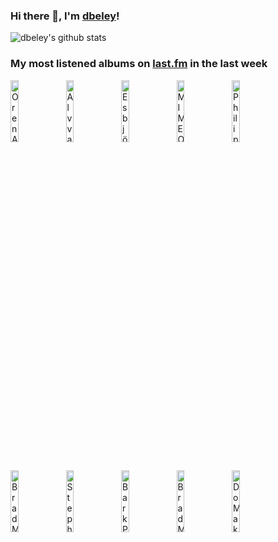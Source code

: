 ### Hi there 👋, I'm [dbeley](https://dbeley.ovh/en)!

![dbeley's github stats](https://github-readme-stats.vercel.app/api?username=dbeley)

### My most listened albums on [last.fm](https://www.last.fm/user/d_beley) in the last week

[<img src='https://lastfm.freetls.fastly.net/i/u/300x300/6b8c0151a7d3e187288d81a33dc4dc3d.jpg' width='16%' height='16%' alt='Oren Ambarchi - Shebang'>](https://www.last.fm/music/oren%2bambarchi/shebang)&nbsp;
[<img src='https://lastfm.freetls.fastly.net/i/u/300x300/e41b308ca8a94f72e26a79320a3bf313.jpg' width='16%' height='16%' alt='Alvvays - Blue Rev'>](https://www.last.fm/music/alvvays/blue%2brev)&nbsp;
[<img src='https://lastfm.freetls.fastly.net/i/u/300x300/7aa1e5972c884dfe92e858b19dfc46a7.png' width='16%' height='16%' alt='Esbjörn Svensson Trio - From Gagarins Point of View'>](https://www.last.fm/music/esbj%25c3%25b6rn%2bsvensson%2btrio/from%2bgagarin%2527s%2bpoint%2bof%2bview)&nbsp;
[<img src='https://lastfm.freetls.fastly.net/i/u/300x300/7397bd9846b3855b375d6a37aba4cf3a.jpg' width='16%' height='16%' alt='MIMEO - Lifting Concrete Lightly'>](https://www.last.fm/music/mimeo/lifting%2bconcrete%2blightly)&nbsp;
[<img src='https://lastfm.freetls.fastly.net/i/u/300x300/fa38105884f53db1186d53b3ba92c347.jpg' width='16%' height='16%' alt='Philip Glass - Mishima'>](https://www.last.fm/music/philip%2bglass/mishima)&nbsp;
<br>
[<img src='https://lastfm.freetls.fastly.net/i/u/300x300/09d779833c16d8cebffbf56a4e8d0ff9.jpg' width='16%' height='16%' alt='Brad Mehldau - Introducing Brad Mehldau'>](https://www.last.fm/music/brad%2bmehldau/introducing%2bbrad%2bmehldau)&nbsp;
[<img src='https://lastfm.freetls.fastly.net/i/u/300x300/c98c05394deea54872bed7462ffbc2be.jpg' width='16%' height='16%' alt='Stephen Malkmus - Stephen Malkmus'>](https://www.last.fm/music/stephen%2bmalkmus/stephen%2bmalkmus)&nbsp;
[<img src='https://lastfm.freetls.fastly.net/i/u/300x300/8e0f3226be8c4220aab4bebe90a0113e.jpg' width='16%' height='16%' alt='Bark Psychosis - Hex'>](https://www.last.fm/music/bark%2bpsychosis/hex)&nbsp;
[<img src='https://lastfm.freetls.fastly.net/i/u/300x300/96d5711c5bb9fe53ad04937043b5f60a.jpg' width='16%' height='16%' alt='Brad Mehldau - New York -Barcelona Crossing'>](https://www.last.fm/music/brad%2bmehldau/new%2byork%2b-barcelona%2bcrossing)&nbsp;
[<img src='https://lastfm.freetls.fastly.net/i/u/300x300/f01dc65b3d4496b4d34d6a004f329930.png' width='16%' height='16%' alt='Do Make Say Think - & Yet & Yet'>](https://www.last.fm/music/do%2bmake%2bsay%2bthink/%2526%2byet%2b%2526%2byet)&nbsp;
<br>
